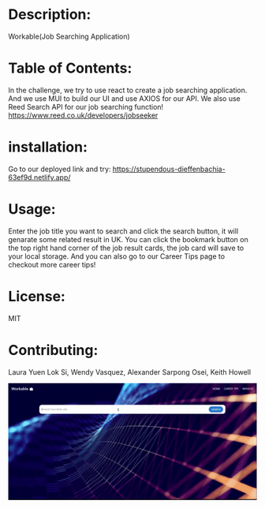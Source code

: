 # Description: 
Workable(Job Searching Application)
# Table of Contents: 
In the challenge, we try to use react to create a job searching application. And we use MUI to build our UI and use AXIOS for our API.
We also use Reed Search API for our job searching function!
https://www.reed.co.uk/developers/jobseeker

# installation:
Go to our deployed link and try: https://stupendous-dieffenbachia-63ef9d.netlify.app/
# Usage:
Enter the job title you want to search and click the search button, it will genarate some related result in UK. You can click the bookmark button on the top right hand corner of the job result cards, the job card will save to your local storage. And you can also go to our Career Tips page to checkout more career tips!
# License:
MIT
# Contributing:
Laura Yuen Lok Si, Wendy Vasquez, Alexander Sarpong Osei, Keith Howell

![Kiku](./ezgif.com-video-to-gif.gif)